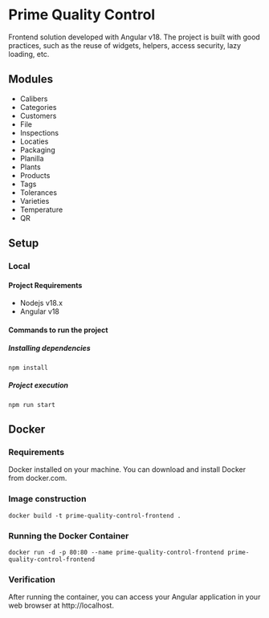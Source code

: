 # Prime Quality Control

Frontend solution developed with Angular v18.
The project is built with good practices, such as the reuse of widgets, helpers, access security, lazy loading, etc.

## Modules

- Calibers
- Categories
- Customers
- File
- Inspections
- Locaties
- Packaging
- Planilla
- Plants
- Products
- Tags
- Tolerances
- Varieties
- Temperature
- QR

## Setup
### Local

#### Project Requirements

- Nodejs v18.x
- Angular v18

#### Commands to run the project

##### Installing dependencies

```npm install```

##### Project execution

```npm run start```

## Docker

### Requirements

Docker installed on your machine. You can download and install Docker from docker.com.

### Image construction

``` docker build -t prime-quality-control-frontend . ```

### Running the Docker Container

``` docker run -d -p 80:80 --name prime-quality-control-frontend prime-quality-control-frontend  ```

### Verification
After running the container, you can access your Angular application in your web browser at http://localhost.


